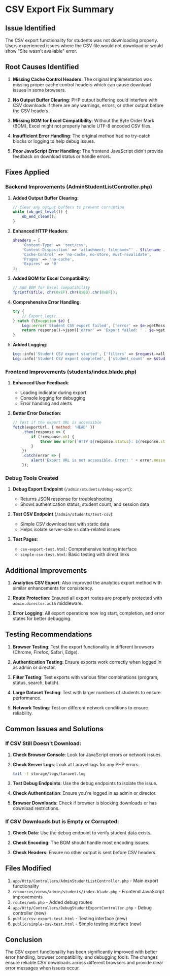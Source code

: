 # CSV Export Fix Summary

## Issue Identified
The CSV export functionality for students was not downloading properly. Users experienced issues where the CSV file would not download or would show "Site wasn't available" error.

## Root Causes Identified

1. **Missing Cache Control Headers**: The original implementation was missing proper cache control headers which can cause download issues in some browsers.

2. **No Output Buffer Clearing**: PHP output buffering could interfere with CSV downloads if there are any warnings, errors, or other output before the CSV headers.

3. **Missing BOM for Excel Compatibility**: Without the Byte Order Mark (BOM), Excel might not properly handle UTF-8 encoded CSV files.

4. **Insufficient Error Handling**: The original method had no try-catch blocks or logging to help debug issues.

5. **Poor JavaScript Error Handling**: The frontend JavaScript didn't provide feedback on download status or handle errors.

## Fixes Applied

### Backend Improvements (AdminStudentListController.php)

1. **Added Output Buffer Clearing**:
   ```php
   // Clear any output buffers to prevent corruption
   while (ob_get_level()) {
       ob_end_clean();
   }
   ```

2. **Enhanced HTTP Headers**:
   ```php
   $headers = [
       'Content-Type' => 'text/csv',
       'Content-Disposition' => 'attachment; filename="' . $filename . '"',
       'Cache-Control' => 'no-cache, no-store, must-revalidate',
       'Pragma' => 'no-cache',
       'Expires' => '0'
   ];
   ```

3. **Added BOM for Excel Compatibility**:
   ```php
   // Add BOM for Excel compatibility
   fprintf($file, chr(0xEF).chr(0xBB).chr(0xBF));
   ```

4. **Comprehensive Error Handling**:
   ```php
   try {
       // Export logic...
   } catch (\Exception $e) {
       Log::error('Student CSV export failed', ['error' => $e->getMessage()]);
       return response()->json(['error' => 'Export failed: ' . $e->getMessage()], 500);
   }
   ```

5. **Added Logging**:
   ```php
   Log::info('Student CSV export started', ['filters' => $request->all()]);
   Log::info('Student CSV export completed', ['student_count' => $students->count()]);
   ```

### Frontend Improvements (students/index.blade.php)

1. **Enhanced User Feedback**:
   - Loading indicator during export
   - Console logging for debugging
   - Error handling and alerts

2. **Better Error Detection**:
   ```javascript
   // Test if the export URL is accessible
   fetch(exportUrl, { method: 'HEAD' })
       .then(response => {
           if (!response.ok) {
               throw new Error(`HTTP ${response.status}: ${response.statusText}`);
           }
       })
       .catch(error => {
           alert('Export URL is not accessible. Error: ' + error.message);
       });
   ```

### Debug Tools Created

1. **Debug Export Endpoint** (`/admin/students/debug-export`):
   - Returns JSON response for troubleshooting
   - Shows authentication status, student count, and session data

2. **Test CSV Endpoint** (`/admin/students/test-csv`):
   - Simple CSV download test with static data
   - Helps isolate server-side vs data-related issues

3. **Test Pages**:
   - `csv-export-test.html`: Comprehensive testing interface
   - `simple-csv-test.html`: Basic testing with direct links

## Additional Improvements

1. **Analytics CSV Export**: Also improved the analytics export method with similar enhancements for consistency.

2. **Route Protection**: Ensured all export routes are properly protected with `admin.director.auth` middleware.

3. **Error Logging**: All export operations now log start, completion, and error states for better debugging.

## Testing Recommendations

1. **Browser Testing**: Test the export functionality in different browsers (Chrome, Firefox, Safari, Edge).

2. **Authentication Testing**: Ensure exports work correctly when logged in as admin or director.

3. **Filter Testing**: Test exports with various filter combinations (program, status, search, batch).

4. **Large Dataset Testing**: Test with larger numbers of students to ensure performance.

5. **Network Testing**: Test on different network conditions to ensure reliability.

## Common Issues and Solutions

### If CSV Still Doesn't Download:

1. **Check Browser Console**: Look for JavaScript errors or network issues.

2. **Check Server Logs**: Look at Laravel logs for any PHP errors:
   ```bash
   tail -f storage/logs/laravel.log
   ```

3. **Test Debug Endpoints**: Use the debug endpoints to isolate the issue.

4. **Check Authentication**: Ensure you're logged in as admin or director.

5. **Browser Downloads**: Check if browser is blocking downloads or has download restrictions.

### If CSV Downloads but is Empty or Corrupted:

1. **Check Data**: Use the debug endpoint to verify student data exists.

2. **Check Encoding**: The BOM should handle most encoding issues.

3. **Check Headers**: Ensure no other output is sent before CSV headers.

## Files Modified

1. `app/Http/Controllers/AdminStudentListController.php` - Main export functionality
2. `resources/views/admin/students/index.blade.php` - Frontend JavaScript improvements
3. `routes/web.php` - Added debug routes
4. `app/Http/Controllers/DebugStudentExportController.php` - Debug controller (new)
5. `public/csv-export-test.html` - Testing interface (new)
6. `public/simple-csv-test.html` - Simple testing interface (new)

## Conclusion

The CSV export functionality has been significantly improved with better error handling, browser compatibility, and debugging tools. The changes ensure reliable CSV downloads across different browsers and provide clear error messages when issues occur.

